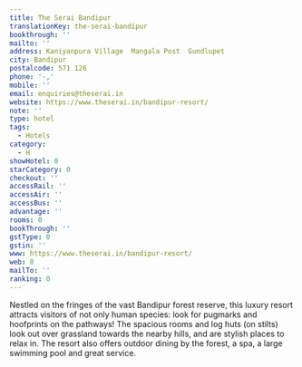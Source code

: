 ```yaml
---
title: The Serai Bandipur
translationKey: the-serai-bandipur
bookthrough: ''
mailto: ''
address: Kaniyanpura Village  Mangala Post  Gundlupet
city: Bandipur
postalcode: 571 126
phone: '-,'
mobile: ''
email: enquiries@theserai.in
website: https://www.theserai.in/bandipur-resort/
note: ''
type: hotel
tags:
  - Hotels
category:
  - H
showHotel: 0
starCategory: 0
checkout: ''
accessRail: ''
accessAir: ''
accessBus: ''
advantage: ''
rooms: 0
bookThrough: ''
gstType: 0
gstin: ''
www: https://www.theserai.in/bandipur-resort/
web: 0
mailTo: ''
ranking: 0
---
```







Nestled on the fringes of the vast Bandipur forest reserve, this luxury resort attracts visitors of not only human species: look for pugmarks and hoofprints on the pathways! The spacious rooms and log huts (on stilts) look out over grassland towards the nearby hills, and are stylish places to relax in. The resort also offers outdoor dining by the forest, a spa, a large swimming pool and great service. 